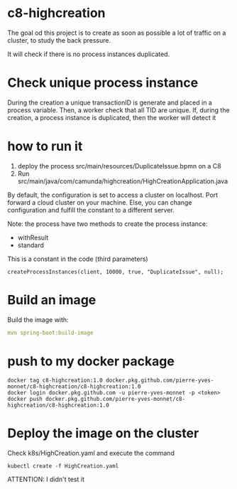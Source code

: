 # c8-highcreation

The goal od this project is to create as soon as possible a lot of traffic on a cluster, to study the back pressure.

It will check if there is no process instances duplicated.

# Check unique process instance
During the creation a unique transactionID is generate and placed in a process variable.
Then, a worker check that all TID are unique. If, during the creation, a process instance is duplicated, then the worker will detect it

# how to run it

1. deploy the process src/main/resources/DuplicateIssue.bpmn on a C8
2. Run src/main/java/com/camunda/highcreation/HighCreationApplication.java

By default, the configuration is set to access a cluster on localhost. Port forward a cloud cluster on your machine.
Else, you can change configuration and fulfill the constant to a different server.

Note: the process have two methods to create the process instance: 
* withResult
* standard

This is a constant in the code (third parameters)

````
createProcessInstances(client, 10000, true, "DuplicateIssue", null);
````



# Build an image

Build the image with:

````yaml
mvn spring-boot:build-image
````

# push to my docker package

```
docker tag c8-highcreation:1.0 docker.pkg.github.com/pierre-yves-monnet/c8-highcreation/c8-highcreation:1.0
docker login docker.pkg.github.com -u pierre-yves-monnet -p <token>
docker push docker.pkg.github.com/pierre-yves-monnet/c8-highcreation/c8-highcreation:1.0
```

# Deploy the image on the cluster

Check k8s/HighCreation.yaml and execute the command

````
kubectl create -f HighCreation.yaml
````

ATTENTION: I didn't test it
